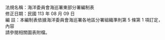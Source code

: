 法規名稱：海洋委員會海巡署東部分署編制表  
修正日期：民國 113 年 08 月 09 日  
編 註：本編制表依據海洋委員會海巡署各地區分署組織準則第 5 條第 1 項訂定，內容  
請參閱相關圖表附檔。  


